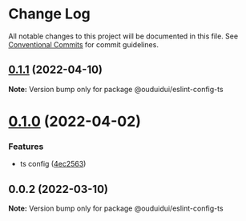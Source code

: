 # Change Log

All notable changes to this project will be documented in this file.
See [Conventional Commits](https://conventionalcommits.org) for commit guidelines.

## [0.1.1](https://github.com/ouduidui/eslint-config/compare/v0.1.0...v0.1.1) (2022-04-10)

**Note:** Version bump only for package @ouduidui/eslint-config-ts





# [0.1.0](https://github.com/ouduidui/eslint-config/compare/v0.0.2...v0.1.0) (2022-04-02)


### Features

* ts config ([4ec2563](https://github.com/ouduidui/eslint-config/commit/4ec25636bc48c149959f289b25f319a647ea89f9))





## 0.0.2 (2022-03-10)

**Note:** Version bump only for package @ouduidui/eslint-config-ts
